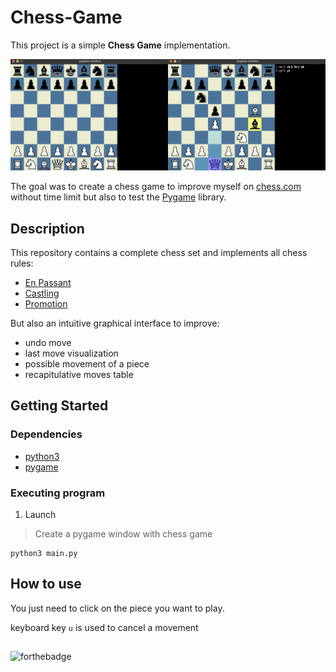 # Chess-Game

This project is a simple **Chess Game** implementation.

![This is an image](https://github.com/Ligny/Chess-Game/blob/main/ressources/imgonline-com-ua-twotoone-tZG6XKtkzKanQiM.png)

The goal was to create a chess game to improve myself on [chess.com](https://www.chess.com/) without time limit but also to test the [Pygame](https://www.pygame.org/news) library.

## Description

This repository contains a complete chess set and implements all chess rules:

- [En Passant](https://en.wikipedia.org/wiki/En_passant)
- [Castling](https://en.wikipedia.org/wiki/Castling)
- [Promotion](https://en.wikipedia.org/wiki/Promotion_(chess))

But also an intuitive graphical interface to improve:

- undo move
- last move visualization
-  possible movement of a piece
- recapitulative moves table

## Getting Started

### Dependencies

- [python3](https://www.python.org/downloads/)
- [pygame](https://www.pygame.org/news)

### Executing program

1. Launch
> Create a pygame window with chess game
````
python3 main.py
````

## How to use

You just need to click on the piece you want to play.

keyboard key `u` is used to cancel a movement

##

![forthebadge](http://forthebadge.com/images/badges/built-with-love.svg)
